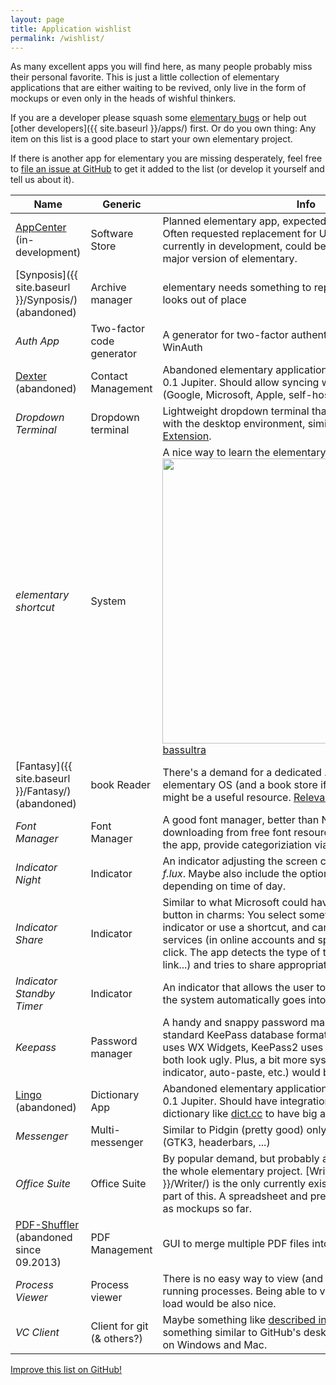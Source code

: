 ```yaml
---
layout: page
title: Application wishlist
permalink: /wishlist/
---
```


As many excellent apps you will find here, as many people probably miss their personal favorite. This is just a little collection of elementary applications that are either waiting to be revived, only live in the form of mockups or even only in the heads of wishful thinkers.

If you are a developer please squash some [elementary bugs](http://bugs.launchpad.net/elementary) or help out [other developers]({{ site.baseurl }}/apps/) first. Or do you own thing: Any item on this list is a good place to start your own elementary project.

If there is another app for elementary you are missing desperately, feel free to [file an issue at GitHub](https://github.com/quassy/elementary-apps/issues/new) to get it added to the list (or develop it yourself and tell us about it).

Name | Generic | Info
---|---|---
[AppCenter](https://launchpad.net/appcenter) (in-development) | Software Store | Planned elementary app, expected for elementary 0.4 Loki. Often requested replacement for Ubuntu Software Center, currently in development, could be finished with the next major version of elementary.
[Synposis]({{ site.baseurl }}/Synposis/) (abandoned) | Archive manager | elementary needs something to replace `file roller` that looks out of place
*Auth App* | Two-factor code generator | A generator for two-factor authentication codes similar to WinAuth
[Dexter](https://launchpad.net/dexter-contacts) (abandoned) | Contact Management | Abandoned elementary application, was part of elementary 0.1 Jupiter. Should allow syncing with contacts in cloud (Google, Microsoft, Apple, self-hosted).
*Dropdown Terminal* | Dropdown terminal | Lightweight dropdown terminal that integrates seamlessly with the desktop environment, similar to the [GNOME Shell Extension](https://extensions.gnome.org/extension/442/drop-down-terminal/). 
*elementary shortcut* | System | A nice way to learn the elementary shortcuts. <img src="https://camo.githubusercontent.com/72b303c2c0340d0777f6e2031f6f8547b4524a33/687474703a2f2f666330312e64657669616e746172742e6e65742f667337312f662f323031322f3332322f622f302f6b6579626f6172645f73686f7274637574735f62795f62617373756c7472612d64356c6536366f2e706e67" align="left" width="456" > Source [bassultra](http://bassultra.deviantart.com/art/Keyboard-Shortcuts-Cheatsheet-338264016)
[Fantasy]({{ site.baseurl }}/Fantasy/) (abandoned) | book Reader | There's a demand for a dedicated .epub reader for elementary OS (and a book store if possible). [GNOME Books](https://github.com/martamilakovic/gnome-books) might be a useful resource. [Relevant Launchpad bug](https://bugs.launchpad.net/elementaryos/+bug/1183708).
*Font Manager* | Font Manager | A good font manager, better than NexusFont. Include downloading from free font resources directly from inside the app, provide categoriziation via library data
*Indicator Night* | Indicator | An indicator adjusting the screen color to time of day, like *f.lux*. Maybe also include the option to switch to dark theme depending on time of day.
*Indicator Share* | Indicator | Similar to what Microsoft could have done with the share button in charms: You select something, click on the indicator or use a shortcut, and can immediately share it via services (in online accounts and specified in settings) in one click. The app detects the type of the selection (image, text, link...) and tries to share appropriately.
*Indicator Standby Timer* | Indicator | An indicator that allows the user to set X minutes after which the system automatically goes into standby.
*Keepass* | Password manager | A handy and snappy password manager/keyring based on standard KeePass database format. The existing KeePassX uses WX Widgets, KeePass2 uses some other stuff, and they both look ugly. Plus, a bit more system integration (like indicator, auto-paste, etc.) would be sweet.
[Lingo](https://launchpad.net/lingo-dictionary) (abandoned) | Dictionary App | Abandoned elementary application, was part of elementary 0.1 Jupiter. Should have integration with a web-based dictionary like [dict.cc](http://dict.cc) to have big and updated database.
*Messenger* | Multi-messenger | Similar to Pidgin (pretty good) only with native integration (GTK3, headerbars, ...)
*Office Suite* | Office Suite | By popular demand, but probably an undertaking as big as the whole elementary project. [Writer]({{ site.baseurl }}/Writer/) is the only currently existing app that could be part of this. A spreadsheet and presentation app only exist as mockups so far.
[PDF-Shuffler](http://sourceforge.net/projects/pdfshuffler/) (abandoned since 09.2013) | PDF Management | GUI to merge multiple PDF files into one document. 
*Process Viewer* | Process viewer | There is no easy way to view (and sometimes kill) the running processes. Being able to view the CPU and memory load would be also nice.
*VC Client* | Client for git (& others?) | Maybe something like [described in this blog entry](http://tonsky.me/blog/reinventing-git-interface/), or something similar to GitHub's desktop application available on Windows and Mac.

<p><a class="b" href="https://github.com/quassy/elementary-apps/edit/gh-pages/{{ page.path }}"><span class="octicon octicon-pencil"></span> Improve this list on GitHub!</a></p>
